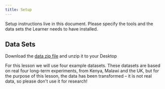 ```yaml
---
title: Setup
---
```


Setup instructions live in this document. Please specify the tools and the data
sets the Learner needs to have installed.

## Data Sets

Download the [data zip file](data/FAIR-4-LTES-training-datasets.zip.zip) and unzip it to your Desktop

For this lesson we will use four example datasets. These datasets are based on real four long-term experiments, from Kenya, Malawi and the UK, but for the purpose of this lesson, the data has been transformed – it is not real data, so please don't use it for research!

<!--
## Software Setup

::::::::::::::::::::::::::::::::::::::: discussion

### Details

Setup for different systems can be presented in dropdown menus via a `solution`
tag. They will join to this discussion block, so you can give a general overview
of the software used in this lesson here and fill out the individual operating
systems (and potentially add more, e.g. online setup) in the solutions blocks.

:::::::::::::::::::::::::::::::::::::::::::::::::::

:::::::::::::::: solution

### Windows

Use PuTTY

:::::::::::::::::::::::::

:::::::::::::::: solution

### MacOS

Use Terminal.app

:::::::::::::::::::::::::


:::::::::::::::: solution

### Linux

Use Terminal

:::::::::::::::::::::::::

-->